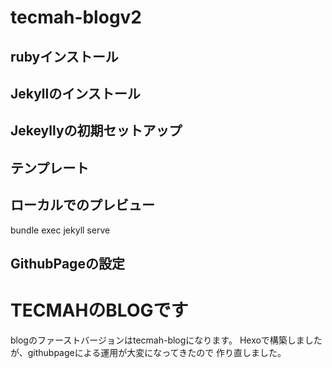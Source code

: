 # tecmah-blogv2

## rubyインストール
## Jekyllのインストール
## Jekeyllyの初期セットアップ
## テンプレート
## ローカルでのプレビュー
bundle exec jekyll serve
## GithubPageの設定


# TECMAHのBLOGです
blogのファーストバージョンはtecmah-blogになります。
Hexoで構築しましたが、githubpageによる運用が大変になってきたので
作り直しました。
